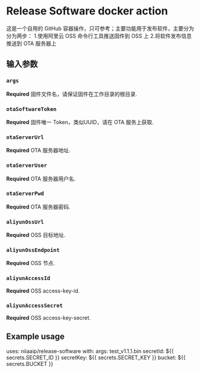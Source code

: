 # Release Software docker action
这是一个自用的 GitHub 容器操作，只可参考；主要功能用于发布软件，主要分为分为两步：
1.使用阿里云 OSS 命令行工具推送固件到 OSS 上
2.将软件发布信息推送到 OTA 服务器上

## 输入参数
### `args`
**Required** 固件文件名，请保证固件在工作目录的根目录.

### `otaSoftwareToken`
**Required** 固件唯一 Token，类似UUID，请在 OTA 服务上获取.

### `otaServerUrl`
**Required** OTA 服务器地址.

### `otaServerUser`
**Required** OTA 服务器用户名.

### `otaServerPwd`
**Required** OTA 服务器密码.

### `aliyunOssUrl`
**Required** OSS 目标地址.

### `aliyunOssEndpoint`
**Required** OSS 节点.

### `aliyunAccessId`
**Required** OSS access-key-id.

### `aliyunAccessSecret`
**Required** OSS access-key-secret.

## Example usage
uses: niiaaip/release-software
with:
  args: test_v1.1.1.bin
  secretId: ${{ secrets.SECRET_ID }}
  secretKey: ${{ secrets.SECRET_KEY }}
  bucket: ${{ secrets.BUCKET }}

